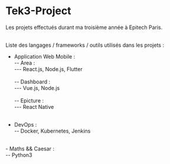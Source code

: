 # Tek3-Project
Les projets effectués durant ma troisième année à Epitech Paris.</br>

</br>
Liste des langages / frameworks / outils utilisés dans les projets :</br>

 - Application Web Mobile :</br>
 -- Area :</br>
 --- React.js, Node.js, Flutter</br></br>
 -- Dashboard :</br>
 --- Vue.js, Node.js</br></br>
 -- Epicture :</br>
 --- React Native </br></br>

 - DevOps :</br>
 -- Docker, Kubernetes, Jenkins </br>

</br>
 - Maths && Caesar :</br>
 -- Python3</br>
